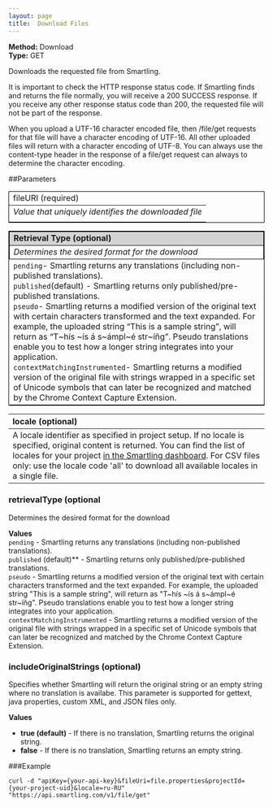 ```yaml
---
layout: page
title:  Download Files
---
```

**Method:** Download  
**Type:** GET 

Downloads the requested file from Smartling.

<message>
It is important to check the HTTP response status code. If Smartling finds and returns the file normally, you will receive a 200 SUCCESS response. If you receive any other response status code than 200, the requested file will not be part of the response.

When you upload a UTF-16 character encoded file, then /file/get requests for that file will have a character encoding of UTF-16. All other uploaded files will return with a character encoding of UTF-8. You can always use the content-type header in the response of a file/get request can always to determine the character encoding.
</message>

##Parameters

<table style="border: 1px solid black">
  <thead>
    <tr>
      <td>fileURI (required)</td>
    </tr>
  </thead>
  <tbody>
    <tr>
      <td><em>Value that uniquely identifies the downloaded file</em></td>
    </tr>
    <tr>
      <td><code></code></td>
    </tr>
  </tbody>
</table>
      
<table style="border: 1px solid black; border-collapse: collapse">
  <thead>
    <tr style="border: 1px solid black; background-color: #d3d3d3">
      <td><strong>Retrieval Type (optional)<strong></td>
    </tr>
  </thead>
  <tbody>
    <tr style="border: 1px solid black">
      <td><em>Determines the desired format for the download</em></td>
    </tr>
    <tr>
      <td><code>pending</code>- Smartling returns any translations (including non-published translations).<br/>
          <code>published</code>(default) - Smartling returns only published/pre-published translations.<br/>
          <code>pseudo</code>- Smartling returns a modified version of the original text with certain characters transformed and the text expanded. For example, the uploaded string “This is a sample string”, will return as “T~hís ~ís á s~ámpl~é str~íñg”. Pseudo translations enable you to test how a longer string integrates into your application.<br/>
          <code>contextMatchingInstrumented</code>- Smartling returns a modified version of the original file with strings wrapped in a specific set of Unicode symbols that can later be recognized and matched by the Chrome Context Capture Extension.</td>
    </tr>
  </tbody>
</table>




|locale (optional)|
|:-----------------|
|A locale identifier as specified in project setup. If no locale is specified, original content is returned. You can find the list of locales for your project [in the Smartling dashboard](https://dashboard.smartling.com/settings/api). For CSV files only: use the locale code 'all' to download all available locales in a single file.|
  
### retrievalType (optional
Determines the desired format for the download

**Values**  
<code>pending</code> - Smartling returns any translations (including non-published translations).  
<code>published</code> (default)** - Smartling returns only published/pre-published translations.  
<code>pseudo</code> - Smartling returns a modified version of the original text with certain characters transformed and the text expanded. For example, the uploaded string "This is a sample string", will return as "T~hís ~ís á s~ámpl~é str~íñg". Pseudo translations enable you to test how a longer string integrates into your application.  
<code>contextMatchingInstrumented</code> - Smartling returns a modified version of the original file with strings wrapped in a specific set of Unicode symbols that can later be recognized and matched by the Chrome Context Capture Extension.  

### includeOriginalStrings (optional)
Specifies whether Smartling will return the original string or an empty string where no translation is availabe. This parameter is supported for gettext, java properties, custom XML, and JSON files only. 

**Values**  
* **true (default)** - If there is no translation, Smartling returns the original string. 
* **false** - If there is no translation, Smartling returns an empty string. 

###Example
```
curl -d "apiKey={your-api-key}&fileUri=file.properties&projectId={your-project-uid}&locale=ru-RU" "https://api.smartling.com/v1/file/get"
```
